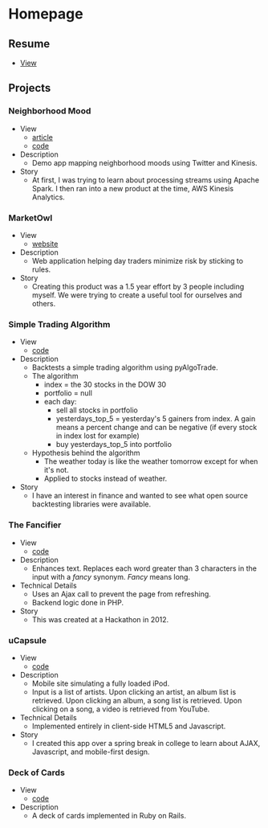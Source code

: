 # Homepage

## Resume

* [View](https://docs.google.com/document/d/15xWJIhmr2CSUQkIFvXkPZtgQQyC-rm3hHiZdomM4tdU/pub)

## Projects

### Neighborhood Mood

* View
  * [article](https://medium.com/@jarrellmark/goodbye-spark-streaming-hello-aws-kinesis-analytics-37ccf0bc2e5e)
  * [code](https://github.com/jarrellmark/neighborhood_mood_aws)
* Description
  * Demo app mapping neighborhood moods using Twitter and Kinesis.
* Story
  * At first, I was trying to learn about processing streams using Apache Spark. I then ran into a new product at the time, AWS Kinesis Analytics.

### MarketOwl

* View
  * [website](https://marketowl.io)
* Description
  * Web application helping day traders minimize risk by sticking to rules.
* Story
  * Creating this product was a 1.5 year effort by 3 people including myself. We were trying to create a useful tool for ourselves and others.
  
### Simple Trading Algorithm

* View
  * [code](https://github.com/jarrellmark/trading_algorithms/tree/master/simple)
* Description
  * Backtests a simple trading algorithm using pyAlgoTrade.
  * The algorithm
    * index = the 30 stocks in the DOW 30
    * portfolio = null
    * each day:
      * sell all stocks in portfolio
      * yesterdays_top_5 = yesterday's 5 gainers from index. A gain means a percent change and can be negative (if every stock in index lost for example)
      * buy yesterdays_top_5 into portfolio
  * Hypothesis behind the algorithm
    * The weather today is like the weather tomorrow except for when it's not.
    * Applied to stocks instead of weather.
* Story
  * I have an interest in finance and wanted to see what open source backtesting libraries were available.

### The Fancifier

* View
  * [code](https://github.com/jarrellmark/fancifier)
* Description
  * Enhances text. Replaces each word greater than 3 characters in the input with a _fancy_ synonym. _Fancy_ means long.
* Technical Details
  * Uses an Ajax call to prevent the page from refreshing.
  * Backend logic done in PHP.
* Story
  * This was created at a Hackathon in 2012.

### uCapsule

* View
  * [code](https://github.com/jarrellmark/uCapsule)
* Description
  * Mobile site simulating a fully loaded iPod.
  * Input is a list of artists. Upon clicking an artist, an album list is retrieved. Upon clicking an album, a song list is retrieved. Upon clicking on a song, a video is retrieved from YouTube.
* Technical Details
  * Implemented entirely in client-side HTML5 and Javascript.
* Story
  * I created this app over a spring break in college to learn about AJAX, Javascript, and mobile-first design.

### Deck of Cards

* View
  * [code](https://github.com/jarrellmark/deck)
* Description
  * A deck of cards implemented in Ruby on Rails.
